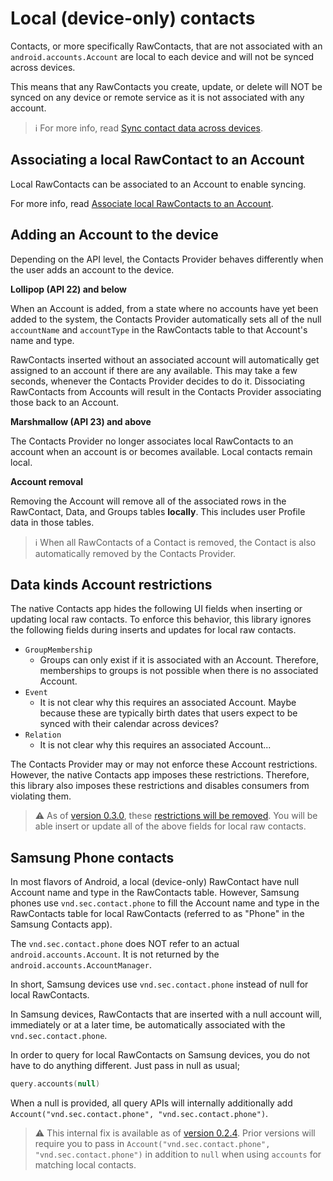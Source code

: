 # Local (device-only) contacts

Contacts, or more specifically RawContacts, that are not associated with an
`android.accounts.Account` are local to each device and will not be synced across devices.

This means that any RawContacts you create, update, or delete will NOT be synced on any device or
remote service as it is not associated with any account.

> ℹ️ For more info, read [Sync contact data across devices](./../entities/sync-contact-data.md).

## Associating a local RawContact to an Account

Local RawContacts can be associated to an Account to enable syncing.

For more info, read [Associate local RawContacts to an Account](./../accounts/associate-device-local-raw-contacts-to-an-account.md).

## Adding an Account to the device

Depending on the API level, the Contacts Provider behaves differently when the user adds an account
to the device.

**Lollipop (API 22) and below**

When an Account is added, from a state where no accounts have yet been added to the system, the
Contacts Provider automatically sets all of the null `accountName` and `accountType` in the
RawContacts table to that Account's name and type.

RawContacts inserted without an associated account will automatically get assigned to an account if
there are any available. This may take a few seconds, whenever the Contacts Provider decides to do
it. Dissociating RawContacts from Accounts will result in the Contacts Provider associating those
back to an Account.

**Marshmallow (API 23) and above**

The Contacts Provider no longer associates local RawContacts to an account when an account is or
becomes available. Local contacts remain local.

**Account removal**

Removing the Account will remove all of the associated rows in the RawContact, Data, and Groups 
tables **locally**. This includes user Profile data in those tables.

> ℹ️ When all RawContacts of a Contact is removed, the Contact is also automatically removed by the 
> Contacts Provider.

## Data kinds Account restrictions

The native Contacts app hides the following UI fields when inserting or updating local raw contacts. 
To enforce this behavior, this library ignores the following fields during inserts and updates for 
local raw contacts.

- `GroupMembership`
    - Groups can only exist if it is associated with an Account. Therefore, memberships to groups is
      not possible when there is no associated Account.
- `Event`
    - It is not clear why this requires an associated Account. Maybe because these are typically
      birth dates that users expect to be synced with their calendar across devices?
- `Relation`
    - It is not clear why this requires an associated Account...

The Contacts Provider may or may not enforce these Account restrictions. However, the native
Contacts app imposes these restrictions. Therefore, this library also imposes these restrictions and
disables consumers from violating them.

> ⚠️ As of [version 0.3.0](https://github.com/vestrel00/contacts-android/discussions/218), these
> [restrictions will be removed](https://github.com/vestrel00/contacts-android/issues/167). You 
> will be able insert or update all of the above fields for local raw contacts.

## Samsung Phone contacts

In most flavors of Android, a local (device-only) RawContact have null Account name and type in
the RawContacts table. However, Samsung phones use `vnd.sec.contact.phone` to fill the Account
name and type in the RawContacts table for local RawContacts (referred to as "Phone" in the 
Samsung Contacts app).

The `vnd.sec.contact.phone` does NOT refer to an actual `android.accounts.Account`. It is not 
returned by the `android.accounts.AccountManager`. 

In short, Samsung devices use `vnd.sec.contact.phone` instead of null for local RawContacts.

In Samsung devices, RawContacts that are inserted with a null account will, immediately or at a 
later time, be automatically associated with the `vnd.sec.contact.phone`.

In order to query for local RawContacts on Samsung devices, you do not have to do anything 
different. Just pass in null as usual;

```kotlin
query.accounts(null)
```

When a null is provided, all query APIs will internally additionally add 
`Account("vnd.sec.contact.phone", "vnd.sec.contact.phone")`.

> ⚠️ This internal fix is available as of [version 0.2.4](https://github.com/vestrel00/contacts-android/releases/tag/0.2.4).
> Prior versions will require you to pass in `Account("vnd.sec.contact.phone", "vnd.sec.contact.phone")`
> in addition to `null` when using `accounts` for matching local contacts.